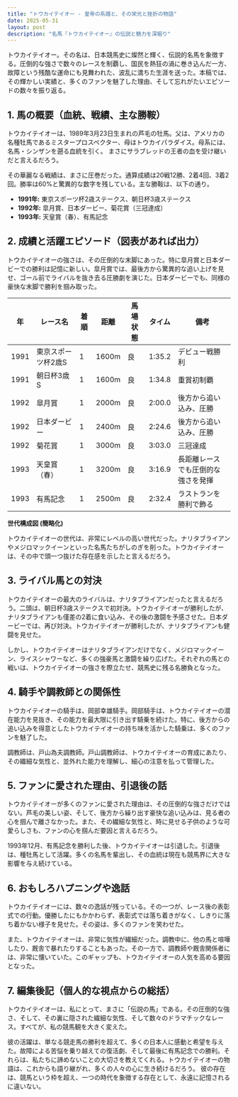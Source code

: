 ```yaml
---
title: "トウカイテイオー - 皇帝の系譜と、その栄光と挫折の物語"
date: 2025-05-31
layout: post
description: "名馬『トウカイテイオー』の伝説と魅力を深堀り"
---
```


トウカイテイオー。その名は、日本競馬史に燦然と輝く、伝説的名馬を象徴する。圧倒的な強さで数々のレースを制覇し、国民を熱狂の渦に巻き込んだ一方、故障という残酷な運命にも見舞われた、波乱に満ちた生涯を送った。本稿では、その輝かしい実績と、多くのファンを魅了した理由、そして忘れがたいエピソードの数々を振り返る。


## 1. 馬の概要（血統、戦績、主な勝鞍）

トウカイテイオーは、1989年3月23日生まれの芦毛の牡馬。父は、アメリカの名種牡馬であるミスタープロスペクター、母はトウカイパラダイス。母系には、名馬・シンザンを遡る血統を引く。  まさにサラブレッドの王者の血を受け継いだと言えるだろう。

その華麗なる戦績は、まさに圧巻だった。通算成績は20戦12勝、2着4回、3着2回。勝率は60%と驚異的な数字を残している。主な勝鞍は、以下の通り。

* **1991年:** 東京スポーツ杯2歳ステークス、朝日杯3歳ステークス
* **1992年:**  皐月賞、日本ダービー、菊花賞（三冠達成）
* **1993年:**  天皇賞（春）、有馬記念


## 2. 成績と活躍エピソード（図表があれば出力）

トウカイテイオーの強さは、その圧倒的な末脚にあった。特に皐月賞と日本ダービーでの勝利は記憶に新しい。皐月賞では、最後方から驚異的な追い上げを見せ、ゴール前でライバルを抜き去る圧勝劇を演じた。日本ダービーでも、同様の豪快な末脚で勝利を掴み取った。

| 年 | レース名          | 着順 | 距離 | 馬場状態 | タイム       | 備考                                  |
|---|-----------------|-----|-----|---------|-------------|---------------------------------------|
| 1991 | 東京スポーツ杯2歳S | 1   | 1600m| 良       | 1:35.2      | デビュー戦勝利                             |
| 1991 | 朝日杯3歳S       | 1   | 1600m| 良       | 1:34.8      | 重賞初制覇                               |
| 1992 | 皐月賞           | 1   | 2000m| 良       | 2:00.0      | 後方から追い込み、圧勝                   |
| 1992 | 日本ダービー       | 1   | 2400m| 良       | 2:24.6      | 後方から追い込み、圧勝                   |
| 1992 | 菊花賞           | 1   | 3000m| 良       | 3:03.0      | 三冠達成                                  |
| 1993 | 天皇賞（春）     | 1   | 3200m| 良       | 3:16.9      | 長距離レースでも圧倒的な強さを発揮       |
| 1993 | 有馬記念         | 1   | 2500m| 良       | 2:32.4      | ラストランを勝利で飾る                   |


**世代構成図 (簡略化)**

トウカイテイオーの世代は、非常にレベルの高い世代だった。ナリタブライアンやメジロマックイーンといった名馬たちがしのぎを削った。トウカイテイオーは、その中で頭一つ抜けた存在感を示したと言えるだろう。


## 3. ライバル馬との対決

トウカイテイオーの最大のライバルは、ナリタブライアンだったと言えるだろう。二頭は、朝日杯3歳ステークスで初対決。トウカイテイオーが勝利したが、ナリタブライアンも僅差の2着に食い込み、その後の激闘を予感させた。日本ダービーでは、再び対決。トウカイテイオーが勝利したが、ナリタブライアンも健闘を見せた。


しかし、トウカイテイオーはナリタブライアンだけでなく、メジロマックイーン、ライスシャワーなど、多くの強豪馬と激闘を繰り広げた。それぞれの馬との戦いは、トウカイテイオーの強さを際立たせ、競馬史に残る名勝負となった。


## 4. 騎手や調教師との関係性

トウカイテイオーの騎手は、岡部幸雄騎手。岡部騎手は、トウカイテイオーの潜在能力を見抜き、その能力を最大限に引き出す騎乗を続けた。特に、後方からの追い込みを得意としたトウカイテイオーの持ち味を活かした騎乗は、多くのファンを魅了した。

調教師は、戸山為夫調教師。戸山調教師は、トウカイテイオーの育成にあたり、その繊細な気性と、並外れた能力を理解し、細心の注意を払って管理した。


## 5. ファンに愛された理由、引退後の話

トウカイテイオーが多くのファンに愛された理由は、その圧倒的な強さだけではない。芦毛の美しい姿、そして、後方から繰り出す豪快な追い込みは、見る者の心を掴んで離さなかった。また、その繊細な気性と、時に見せる子供のような可愛らしさも、ファンの心を掴んだ要因と言えるだろう。

1993年12月、有馬記念を勝利した後、トウカイテイオーは引退した。引退後は、種牡馬として活躍。多くの名馬を輩出し、その血統は現在も競馬界に大きな影響を与え続けている。


## 6. おもしろハプニングや逸話

トウカイテイオーには、数々の逸話が残っている。その一つが、レース後の表彰式での行動。優勝したにもかかわらず、表彰式では落ち着きがなく、しきりに落ち着かない様子を見せた。その姿は、多くのファンを笑わせた。

また、トウカイテイオーは、非常に気性が繊細だった。調教中に、他の馬と喧嘩したり、厩舎で暴れたりすることもあった。その一方で、調教師や厩舎関係者には、非常に懐いていた。このギャップも、トウカイテイオーの人気を高める要因となった。


## 7. 編集後記（個人的な視点からの総括）

トウカイテイオーは、私にとって、まさに「伝説の馬」である。その圧倒的な強さ、そして、その裏に隠された繊細な気性、そして数々のドラマチックなレース。すべてが、私の競馬観を大きく変えた。

彼の活躍は、単なる競走馬の勝利を超えて、多くの日本人に感動と希望を与えた。故障による苦悩を乗り越えての復活劇、そして最後に有馬記念での勝利。それらは、私たちに諦めないことの大切さを教えてくれる。トウカイテイオーの物語は、これからも語り継がれ、多くの人々の心に生き続けるだろう。  彼の存在は、競馬という枠を超え、一つの時代を象徴する存在として、永遠に記憶されるに違いない。
